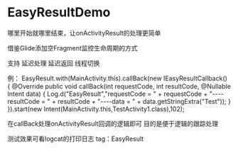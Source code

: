 # EasyResultDemo
哪里开始就哪里结束，让onActivityResult的处理更简单

借鉴Glide添加空Fragment监控生命周期的方式

支持
延迟处理
延迟返回
线程切换

例：
    EasyResult.with(MainActivity.this).callBack(new IEasyResultCallback() {
       @Override
       public void callBack(int requestCode, int resultCode, @Nullable Intent data) {
           Log.d("EasyResult","requestCode = " + requestCode + "----resultCode = " + resultCode + "----data = " + data.getStringExtra("Test"));
       }
    }).start(new Intent(MainActivity.this,TestActivity1.class),102);

在callBack处理onActivityResult回调的逻辑即可
目的是便于逻辑的跟踪处理

测试效果可看logcat的打印日志 tag：EasyResult
